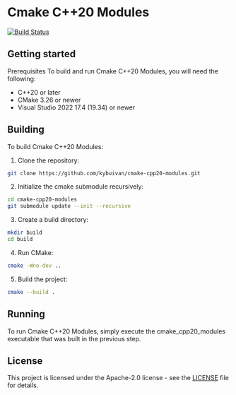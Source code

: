 # Cmake C++20 Modules
[![Build Status](https://github.com/kybuivan/cmake-cpp20-modules/actions/workflows/windows.yml/badge.svg)](https://github.com/kybuivan/cmake-cpp20-modules/actions)

## Getting started
Prerequisites
To build and run Cmake C++20 Modules, you will need the following:

- C++20 or later
- CMake 3.26 or newer
- Visual Studio 2022 17.4 (19.34) or newer

## Building
To build Cmake C++20 Modules:

1. Clone the repository:
```bash
git clone https://github.com/kybuivan/cmake-cpp20-modules.git
```
2. Initialize the cmake submodule recursively:
```bash
cd cmake-cpp20-modules
git submodule update --init --recursive
```
3. Create a build directory:
```bash
mkdir build
cd build
```
4. Run CMake:
```bash
cmake -Wno-dev ..
```
5. Build the project:
```bash
cmake --build .
```

## Running
To run Cmake C++20 Modules, simply execute the cmake_cpp20_modules executable that was built in the previous step.

## License
This project is licensed under the Apache-2.0 license - see the [LICENSE](https://github.com/kybuivan/cmake-cpp20-modules/blob/main/LICENSE) file for details.
